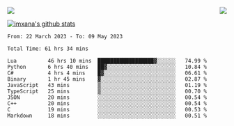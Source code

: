 <p>
  <a href="https://count.getloli.com/"><img src="https://count.getloli.com/get/@xana.readme?theme=moebooru-h"></a>
  <img src="https://weather-icon.journeyad.repl.co/@hangzhou?v=1" align="right">
</p>


<a href="https://github.com/imxana"><img align="center" src="https://github-readme-stats.vercel.app/api?username=imxana&show_icons=true&include_all_commits=true&hide_border=tru&custom_title=imxana%27s%20Github%20Stats" alt="imxana's github stats" /></a> 

<!--START_SECTION:waka-->

```text
From: 22 March 2023 - To: 09 May 2023

Total Time: 61 hrs 34 mins

Lua          46 hrs 10 mins  ██████████████████▓░░░░░░   74.99 %
Python       6 hrs 40 mins   ██▓░░░░░░░░░░░░░░░░░░░░░░   10.84 %
C#           4 hrs 4 mins    █▓░░░░░░░░░░░░░░░░░░░░░░░   06.61 %
Binary       1 hr 45 mins    ▓░░░░░░░░░░░░░░░░░░░░░░░░   02.87 %
JavaScript   43 mins         ▒░░░░░░░░░░░░░░░░░░░░░░░░   01.19 %
TypeScript   25 mins         ▒░░░░░░░░░░░░░░░░░░░░░░░░   00.70 %
JSON         20 mins         ░░░░░░░░░░░░░░░░░░░░░░░░░   00.54 %
C++          20 mins         ░░░░░░░░░░░░░░░░░░░░░░░░░   00.54 %
C            19 mins         ░░░░░░░░░░░░░░░░░░░░░░░░░   00.53 %
Markdown     18 mins         ░░░░░░░░░░░░░░░░░░░░░░░░░   00.51 %
```

<!--END_SECTION:waka-->
